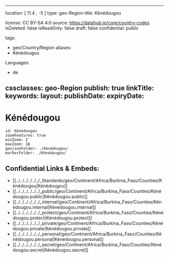 
---
location: [ 11.4 , -5 ] 
type: geo-Region
title: Kénédougou

license: CC BY-SA 4.0
source: https://datahub.io/core/country-codes
isDeleted: false
isReadOnly: false
draft: false
confidential: public

tags:
- geo/Country/Region
aliases:
- Kénédougou

Languages:
- de

cssclasses: geo-Region
publish: true
linkTitle: 
keywords: 
layout: 
publishDate: 
expiryDate: 
---

# Kénédougou

```leaflet
id: Kénédougou
zoomFeatures: true 
minZoom: 2 
maxZoom: 18
geojsonFolder: ./Kénédougou/
markerFolder: ./Kénédougou/
```


## Confidential Links & Embeds: 
- [[../../../../../../_Standards/geo/Continent/Africa/Burkina_Faso/Counties/Kénédougou|Kénédougou]] 
- [[../../../../../../_public/geo/Continent/Africa/Burkina_Faso/Counties/Kénédougou.public|Kénédougou.public]] 
- [[../../../../../../_internal/geo/Continent/Africa/Burkina_Faso/Counties/Kénédougou.internal|Kénédougou.internal]] 
- [[../../../../../../_protect/geo/Continent/Africa/Burkina_Faso/Counties/Kénédougou.protect|Kénédougou.protect]] 
- [[../../../../../../_private/geo/Continent/Africa/Burkina_Faso/Counties/Kénédougou.private|Kénédougou.private]] 
- [[../../../../../../_personal/geo/Continent/Africa/Burkina_Faso/Counties/Kénédougou.personal|Kénédougou.personal]] 
- [[../../../../../../_secret/geo/Continent/Africa/Burkina_Faso/Counties/Kénédougou.secret|Kénédougou.secret]] 

